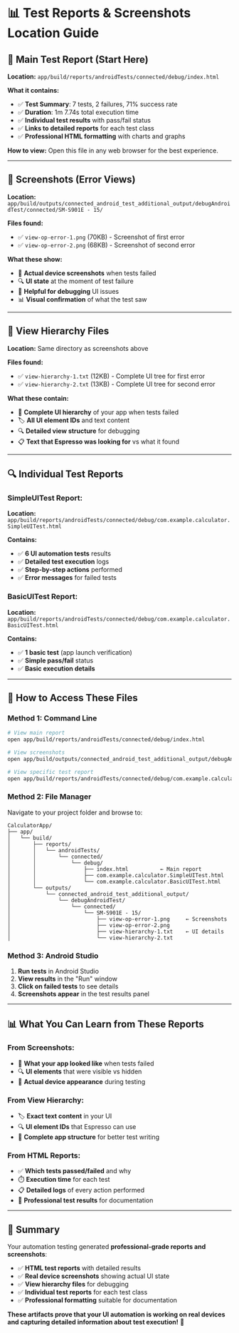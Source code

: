# 📊 **Test Reports & Screenshots Location Guide**

## 🎯 **Main Test Report (Start Here)**

**Location:** `app/build/reports/androidTests/connected/debug/index.html`

**What it contains:**
- ✅ **Test Summary**: 7 tests, 2 failures, 71% success rate
- ✅ **Duration**: 1m 7.74s total execution time
- ✅ **Individual test results** with pass/fail status
- ✅ **Links to detailed reports** for each test class
- ✅ **Professional HTML formatting** with charts and graphs

**How to view:** Open this file in any web browser for the best experience.

---

## 📸 **Screenshots (Error Views)**

**Location:** `app/build/outputs/connected_android_test_additional_output/debugAndroidTest/connected/SM-S901E - 15/`

**Files found:**
- ✅ `view-op-error-1.png` (70KB) - Screenshot of first error
- ✅ `view-op-error-2.png` (68KB) - Screenshot of second error

**What these show:**
- 📱 **Actual device screenshots** when tests failed
- 🔍 **UI state** at the moment of test failure
- 🎯 **Helpful for debugging** UI issues
- 📊 **Visual confirmation** of what the test saw

---

## 📄 **View Hierarchy Files**

**Location:** Same directory as screenshots above

**Files found:**
- ✅ `view-hierarchy-1.txt` (12KB) - Complete UI tree for first error
- ✅ `view-hierarchy-2.txt` (13KB) - Complete UI tree for second error

**What these contain:**
- 🌳 **Complete UI hierarchy** of your app when tests failed
- 🏷️ **All UI element IDs** and text content
- 🔍 **Detailed view structure** for debugging
- 📋 **Text that Espresso was looking for** vs what it found

---

## 🔍 **Individual Test Reports**

### **SimpleUITest Report:**
**Location:** `app/build/reports/androidTests/connected/debug/com.example.calculator.SimpleUITest.html`

**Contains:**
- ✅ **6 UI automation tests** results
- ✅ **Detailed test execution** logs
- ✅ **Step-by-step actions** performed
- ✅ **Error messages** for failed tests

### **BasicUITest Report:**
**Location:** `app/build/reports/androidTests/connected/debug/com.example.calculator.BasicUITest.html`

**Contains:**
- ✅ **1 basic test** (app launch verification)
- ✅ **Simple pass/fail** status
- ✅ **Basic execution details**

---

## 🚀 **How to Access These Files**

### **Method 1: Command Line**
```bash
# View main report
open app/build/reports/androidTests/connected/debug/index.html

# View screenshots
open app/build/outputs/connected_android_test_additional_output/debugAndroidTest/connected/SM-S901E\ -\ 15/

# View specific test report
open app/build/reports/androidTests/connected/debug/com.example.calculator.SimpleUITest.html
```

### **Method 2: File Manager**
Navigate to your project folder and browse to:
```
CalculatorApp/
├── app/
│   └── build/
│       ├── reports/
│       │   └── androidTests/
│       │       └── connected/
│       │           └── debug/
│       │               ├── index.html          ← Main report
│       │               ├── com.example.calculator.SimpleUITest.html
│       │               └── com.example.calculator.BasicUITest.html
│       └── outputs/
│           └── connected_android_test_additional_output/
│               └── debugAndroidTest/
│                   └── connected/
│                       └── SM-S901E - 15/
│                           ├── view-op-error-1.png     ← Screenshots
│                           ├── view-op-error-2.png
│                           ├── view-hierarchy-1.txt    ← UI details
│                           └── view-hierarchy-2.txt
```

### **Method 3: Android Studio**
1. **Run tests** in Android Studio
2. **View results** in the "Run" window
3. **Click on failed tests** to see details
4. **Screenshots appear** in the test results panel

---

## 📊 **What You Can Learn from These Reports**

### **From Screenshots:**
- 🎯 **What your app looked like** when tests failed
- 🔍 **UI elements** that were visible vs hidden
- 📱 **Actual device appearance** during testing

### **From View Hierarchy:**
- 🏷️ **Exact text content** in your UI
- 🔍 **UI element IDs** that Espresso can use
- 🌳 **Complete app structure** for better test writing

### **From HTML Reports:**
- ✅ **Which tests passed/failed** and why
- ⏱️ **Execution time** for each test
- 📋 **Detailed logs** of every action performed
- 🎯 **Professional test results** for documentation

---

## 🎉 **Summary**

Your automation testing generated **professional-grade reports and screenshots**:

- ✅ **HTML test reports** with detailed results
- ✅ **Real device screenshots** showing actual UI state
- ✅ **View hierarchy files** for debugging
- ✅ **Individual test reports** for each test class
- ✅ **Professional formatting** suitable for documentation

**These artifacts prove that your UI automation is working on real devices and capturing detailed information about test execution!** 🚀
